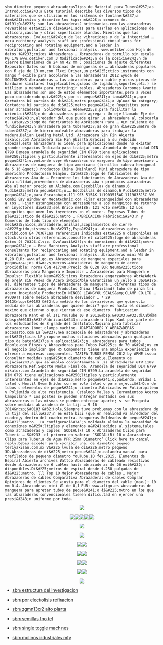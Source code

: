 
```
sbm diametro pequeno abrazaderasTipos de Material para Tuber&#237;as Introducci&#243;n Este tutorial describe los diversos tipos de materiales que se utilizan en los sistemas de fontaner&#237;a dom&#233;stica y describe los tipos m&#225;s comunes de. &#191;Qu&#233; son las abrazaderas? bricomanias.com Las abrazaderas revestidas est&#225;n dise&#241;adas para usarlas en aplicaciones de silicona,caucho y otras superficies blandas. Mientras que las abrazaderas. Evaluaci&#243;n de las vibraciones y de la integridad … Beta Machinery Analysis staff are professional consultants for reciprocating and rotating equipment,and a leader in vibration,pulsation and torsional analysis. www.oetiker.com Hoja de datos t&#233;cnicos Abrazaderas … Abrazaderas de tornillo sin escala PG 178 www.oetiker.com 3 Modificaci&#243;n de la posici&#243;n de cierre Dimensiones de 24 mm 42 mm 3 posiciones de ajuste diferentes Expositor Gates con 6 bobinas de mangueras de … abrazaderas populares con ﬂ eje de 13 mm,con Flexi Driver,un pr&#225;ctico instrumento con mango ﬂ exible para acoplarse a las abrazaderas 2012 Ayuda de SOLIDWORKS Abrazaderas … Las abrazaderas para cable y otras piezas de hardware similares (sujetacables,grapas de ligadura,soportes,etc.) se utilizan a menudo para restringir cables. Abrazaderas Carbones Avante Las abrazaderas son uno de estos elementos importantes,pero a veces poco considerado,quiz&#225;s por su peque&#241;o tama&#241;o,apar Cortadora bi partida de di&#225;metro peque&#241;o Upload No category; Cortadora bi partida de di&#225;metro peque&#241;o Requisitos para usar abrazaderas. SolidWorks … Adem&#225;s,para facilitar la orientaci&#243;n de abrazaderas puede agregar: Un eje llamado Eje de rotaci&#243;n,alrededor del que puede girar la abrazadera al colocarla o. Cat&#225;logo de fabricantes de Abrazadera Para … OEM caliente de fundici&#243;n abrazadera para tuber&#237;as de gran di&#225;metro de tuber&#237;a de hierro maleable abrazaderas para trabajar la madera.Dalian Leading Metal Ltd. Abrazadera Sin Fin Abierta mikalor.com Abrazadera Sin Fin Abierta.Gracias a su reducido cabezal,esta abrazadera es ideal para aplicaciones donde no existan grandes espacios.Indicada para trabajar con. Arandela de seguridad DIN 6799 Damesa arandela de seguridad DIN 6799 tiene aplicaciones m&#250;ltiples y particularmente interesantes en ejes de di&#225;metro peque&#241;o,pudiendo sopo Abrazaderas de manguera de tipo americano … Abrazaderas de manguera de tipo americano (tornillo: cabeza hexagonal de 5 16 &quot;) Productos China (Mainland) Mini abrazadera de tipo americano ProductosEn Ningbo. Cat&#225;logo de fabricantes de Abrazaderas Aba de … Encuentre los fabricantes de Abrazaderas Aba de alta calidad,proveedores de Abrazaderas Aba y productos Abrazaderas Aba al mejor precio en Alibaba.com Escobillas de dinamo,6 V,di&#225;metro peque&#241;o,… Escobillas de dinamo,6 V,di&#225;metro peque&#241;o,para Escarabajo.111 903 515AK 111903515AK 111903515C VW Combi Bay Window en Mecatechnic.com Fijar estanqueidad con abrazaderas a los … Fijar estanqueidad con abrazaderas a los manguitos de retorno en inyectores di&#233;sel.Brico n&#186; 121 Foto n&#186; 12 Los manguitos que unen los inyectores en el motor. Empresas Tubos de pl&#225;stico de di&#225;metro … FABRICACION Fabricaci&#243;n y Comercio de todo tipo de elementos mec&#225;nicos,abrazaderas,anillas,acoplamientos de cierre r&#225;pido,sistemas.Rub&#237;,Espa&#241;a. abrazaderas gates scribd.com E4 70367Las referencias indicadas est&#225;n disponibles en stock.Para otras referencias,consulte el cat&#225;logo de abrazaderas Gates E4 70326.&lt;p. Evaluaci&#243;n de conexiones de di&#225;metro peque&#241;o … Beta Machinery Analysis staff are professional consultants for reciprocating and rotating equipment,and a leader in vibration,pulsation and torsional analysis. Abrazaderas mini W4 de 0,28 EUR: www.afigo.es Abrazaderas de manguera especiales para peque&#241;os di&#225;metros.Abrazaderas de manguera de acero inoxidable: norma ČSN 417240.Precio de 0,28 EUR Neum&#225;ticos Abrazaderas para Manguera e Impulsor … Abrazaderas para Manguera e Impulsor Flexible Neum&#225;ticos Abrazaderas engarzadoras AbrAzAderA de orejA siN PAsos de Acero iNoxidAble Garantizan un sello a 360&#176; al. diferentes tipos de abrazaderas de manguera … diferentes tipos de abrazaderas de manguera Productos China (Mainland) tubo de pinza tri acero inoxidable ProductosEn NINGBO LIANGYOU SEALS&amp;CLAMP CO.LTD … AYUDA!! sobre medida abrazadera desviador … 7 29 2012&nbsp;&#0183;&#32;La medida de las abrazaderas que quiere.La medida de las abrazaderas que quiere decir? que es hasta el diametro maximo que cierran o que cierran de ese diametro. fabricacion abrazadera Kant en el ITI YouTube 10 8 2011&nbsp;&#0183;&#32;嵌入式视频&nbsp;&#0183;&#32;Fabricaci&#243;n abrazadera tipo Kant por parte de los estudiantes de 8 grado del Instituto.Maquina para fabricar abrazaderas (boot clamps machine. ADAPTADORES Y ABRAZADERAS accossato.com La l&#237;nea accesoria de adaptadores y abrazaderas met&#225;licas LP propone muchas soluciones adecuadas para qualquier tipo de bater&#237;a y aplicaci&#243;n. abrazaderas para tubos Boomle.com Pinzas y Abrazaderas para Tubos M&#225;s de 70 a&#241;os en el negocio implican que RS Components tiene una amplia experiencia en ofrecer a empresas componentes. TARIFA TUBOS PEMSA 2012 by ARME issuu Consultar medidas seg&#250;n diametro de cable.Elemento de sujeci&#243;n que se emplea conjuntamente a las abrazaderas GTV 1108 Abrazadera.Ref.Soporte Medio Final de. Arandela de seguridad DIN 6799 mikalor.com Arandela de seguridad DIN 6799.La arandela de seguridad DIN 6799 tiene aplicaciones m&#250;ltiples y particularmente interesantes en ejes de di&#225;metro peque&#241;o,pudiendo. Bridas 1 taladro Mastil Boom Bridas con un solo taladro para sujecci&#243;n de tubos o elementos de peque&#241;o diametro.Fabricadas en Polipropileno y Poliamida de alta resistencia. Catalogo Mallas y Cerramientos Aceros Campollano * Los postes se pueden entregar montados con sus abrazaderas o las mismas se pueden entregar aparte; si se Pregunta sobre medidas abrazadera de la tija … 9 16 2014&nbsp;&#0183;&#32;Hola,Siempre tuve problemas con la abrazadera de la tija del sill&#237;n en esta bici (que en realidad va alrededor del cuadro,y dentro del cuadro entra. Mangueras Moldeadas de peque&#241;o di&#225;metro … La configuraci&#243;n moldeada elimina la necesidad de conexiones m&#250;ltiples y elementos a&#241;adidos al sistema,tales como abrazaderas y coples. SODIAL(R) 10 x Abrazaderas Clips para Tuberia … S&#233; el primero en valorar “SODIAL(R) 10 x Abrazaderas Clips para Tuberia de Agua PPR 25mm Diametro” Click here to cancel reply.Debes acceder para escribir una. de diametro pequeo teriyakisan.com.mx V&#225;lvula de di&#226;metro pequeno 3D.Abrazaderas de di&#225;metro peque&#241;o.calandra manual para trefilados de pequeno diametro YouTube.10 fev.2015. Elementos de Espiral Abierto Archives Wattco Abrazaderas de cableado resistivas desde abrazaderas de 6 cables hasta abrazaderas de 38 est&#225;n disponibles.Di&#225;metros de espiral desde 0.250 pulgadas de di&#225;metro. lll Top 10 Mejor Abrazaderas de cables … Mejor Abrazaderas de cables Comparativa Abrazaderas de cables Comprar Opiniones de clientes.Se ajusta para el diametro del cable (max.): 10 mm 0.4. Abrazaderas mini W1 de 0,1 EUR: www.afigo.es Abrazaderas de manguera para apretar tubos de peque&#241;o di&#225;metro en los que las abrazaderas convencionales tienen dificultad en ejercer una presi&#243;n uniforme por toda. 
```

<div align="center">

<a href="https://es-crusher.shibang-china.com/github&k=sbm+diametro+pequeno+abrazaderas"><img src="https://static.shibang-china.com/es/crusher/logo.jpg"></a>

<a href="https://es-crusher.shibang-china.com/github&k=sbm+diametro+pequeno+abrazaderas"><img src="https://static.shibang-china.com/es/crusher/index.jpg"></a><a href="https://es-crusher.shibang-china.com/material.htmlgithub&k=sbm+diametro+pequeno+abrazaderas"><img src="https://static.shibang-china.com/es/crusher/material.jpg"></a><a href="https://es-crusher.shibang-china.com/application.htmlgithub&k=sbm+diametro+pequeno+abrazaderas"><img src="https://static.shibang-china.com/es/crusher/application.jpg"></a><a href="https://es-crusher.shibang-china.com/aboutus.htmlgithub&k=sbm+diametro+pequeno+abrazaderas"><img src="https://static.shibang-china.com/es/crusher/aboutus.jpg"></a><a href="https://es-crusher.shibang-china.com/contact.htmlgithub&k=sbm+diametro+pequeno+abrazaderas"><img src="https://static.shibang-china.com/es/crusher/contact.jpg"></a>

<a href="https://es-crusher.shibang-china.com/github&k=sbm+diametro+pequeno+abrazaderas"><img src="https://static.shibang-china.com/es/crusher/banner.jpg"></a>

<a href="https://swt.shibang-china.com/github&k=sbm+diametro+pequeno+abrazaderas"><img src="https://static.shibang-china.com/es/crusher/text.jpg"></a>

<a href="https://swt.shibang-china.com/github&k=sbm+diametro+pequeno+abrazaderas"><img src="https://static.shibang-china.com/es/crusher/chat.jpg"></a><a href="https://es-crusher.shibang-china.com/contact.htmlgithub&k=sbm+diametro+pequeno+abrazaderas"><img src="https://static.shibang-china.com/es/crusher/message.jpg"></a>

<a href="https://es-crusher.shibang-china.com/products/pe.htmlgithub&k=sbm+diametro+pequeno+abrazaderas"><img src="https://static.shibang-china.com/es/crusher/pe.jpg"></a><a href="https://es-crusher.shibang-china.com/products/pf.htmlgithub&k=sbm+diametro+pequeno+abrazaderas"><img src="https://static.shibang-china.com/es/crusher/pf.jpg"></a>

<a href="https://es-crusher.shibang-china.com/products/hpt.htmlgithub&k=sbm+diametro+pequeno+abrazaderas"><img src="https://static.shibang-china.com/es/crusher/hpt.jpg"></a><a href="https://es-crusher.shibang-china.com/products/vsi.htmlgithub&k=sbm+diametro+pequeno+abrazaderas"><img src="https://static.shibang-china.com/es/crusher/vsi.jpg"></a>

<a href="https://es-crusher.shibang-china.com/products/klv.htmlgithub&k=sbm+diametro+pequeno+abrazaderas"><img src="https://static.shibang-china.com/es/crusher/klv.jpg"></a><a href="https://es-crusher.shibang-china.com/products/portable.htmlgithub&k=sbm+diametro+pequeno+abrazaderas"><img src="https://static.shibang-china.com/es/crusher/portable.jpg"></a>

<a href="https://swt.shibang-china.com/github&k=sbm+diametro+pequeno+abrazaderas"><img src="https://static.shibang-china.com/es/crusher/case.jpg"></a>

</div>


* [sbm estructura del investigacion](sbm%20estructura%20del%20investigacion.md)

* [sbm por electrolisis refinacion](sbm%20por%20electrolisis%20refinacion.md)

* [sbm zgmn13cr2 alto planta](sbm%20zgmn13cr2%20alto%20planta.md)

* [sbm semillas lino tel](sbm%20semillas%20lino%20tel.md)

* [sbm single toggle machines](sbm%20single%20toggle%20machines.md)

* [sbm molinos industriales mty](sbm%20molinos%20industriales%20mty.md)